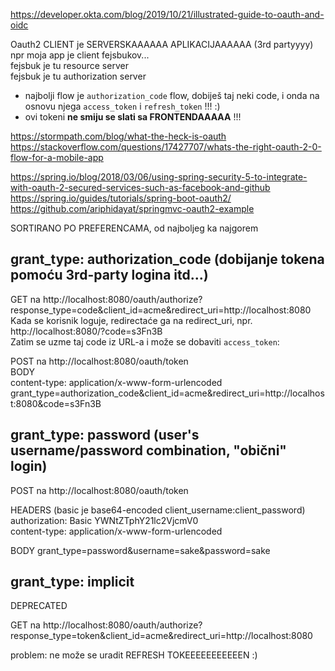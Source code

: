 
https://developer.okta.com/blog/2019/10/21/illustrated-guide-to-oauth-and-oidc

Oauth2 CLIENT je SERVERSKAAAAAA APLIKACIJAAAAAA (3rd partyyyy)
npr moja app je client fejsbukov...  
fejsbuk je tu resource server  
fejsbuk je tu authorization server

- najbolji flow je `authorization_code` flow,
  dobiješ taj neki code, i onda na osnovu njega `access_token` i `refresh_token` !!! :)
- ovi tokeni **ne smiju se slati sa FRONTENDAAAAA** !!!

https://stormpath.com/blog/what-the-heck-is-oauth
https://stackoverflow.com/questions/17427707/whats-the-right-oauth-2-0-flow-for-a-mobile-app

https://spring.io/blog/2018/03/06/using-spring-security-5-to-integrate-with-oauth-2-secured-services-such-as-facebook-and-github  
https://spring.io/guides/tutorials/spring-boot-oauth2/  
https://github.com/ariphidayat/springmvc-oauth2-example


SORTIRANO PO PREFERENCAMA, od najboljeg ka najgorem

## grant_type: authorization_code (dobijanje tokena pomoću 3rd-party logina itd...)

GET na
http://localhost:8080/oauth/authorize?response_type=code&client_id=acme&redirect_uri=http://localhost:8080  
Kada se korisnik loguje, redirectaće ga na redirect_uri, npr. http://localhost:8080/?code=s3Fn3B  
Zatim se uzme taj code iz URL-a i može se dobaviti `access_token`:

POST na http://localhost:8080/oauth/token  
BODY  
content-type: application/x-www-form-urlencoded  
grant_type=authorization_code&client_id=acme&redirect_uri=http://localhost:8080&code=s3Fn3B

## grant_type: password (user's username/password combination, "obični" login)

POST na http://localhost:8080/oauth/token

HEADERS (basic je base64-encoded client_username:client_password)  
authorization: Basic YWNtZTphY21lc2VjcmV0  
content-type: application/x-www-form-urlencoded

BODY
grant_type=password&username=sake&password=sake

## grant_type: implicit
DEPRECATED

GET na
http://localhost:8080/oauth/authorize?response_type=token&client_id=acme&redirect_uri=http://localhost:8080

problem: ne može se uradit REFRESH TOKEEEEEEEEEEEN :)







